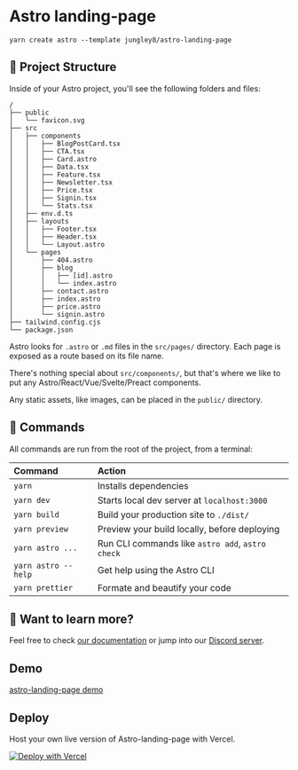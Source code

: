 # Astro landing-page

```
yarn create astro --template jungley8/astro-landing-page
```

## 🚀 Project Structure

Inside of your Astro project, you'll see the following folders and files:

```
/
├── public
│   └── favicon.svg
├── src
│   ├── components
│   │   ├── BlogPostCard.tsx
│   │   ├── CTA.tsx
│   │   ├── Card.astro
│   │   ├── Data.tsx
│   │   ├── Feature.tsx
│   │   ├── Newsletter.tsx
│   │   ├── Price.tsx
│   │   ├── Signin.tsx
│   │   └── Stats.tsx
│   ├── env.d.ts
│   ├── layouts
│   │   ├── Footer.tsx
│   │   ├── Header.tsx
│   │   └── Layout.astro
│   └── pages
│       ├── 404.astro
│       ├── blog
│       │   ├── [id].astro
│       │   └── index.astro
│       ├── contact.astro
│       ├── index.astro
│       ├── price.astro
│       └── signin.astro
├── tailwind.config.cjs
└── package.json
```

Astro looks for `.astro` or `.md` files in the `src/pages/` directory. Each page is exposed as a route based on its file name.

There's nothing special about `src/components/`, but that's where we like to put any Astro/React/Vue/Svelte/Preact components.

Any static assets, like images, can be placed in the `public/` directory.

## 🧞 Commands

All commands are run from the root of the project, from a terminal:

| Command             | Action                                           |
| :------------------ | :----------------------------------------------- |
| `yarn`              | Installs dependencies                            |
| `yarn dev`          | Starts local dev server at `localhost:3000`      |
| `yarn build`        | Build your production site to `./dist/`          |
| `yarn preview`      | Preview your build locally, before deploying     |
| `yarn astro ...`    | Run CLI commands like `astro add`, `astro check` |
| `yarn astro --help` | Get help using the Astro CLI                     |
| `yarn prettier`     | Formate and beautify your code                   |

## 👀 Want to learn more?

Feel free to check [our documentation](https://docs.astro.build) or jump into our [Discord server](https://astro.build/chat).

## Demo

[astro-landing-page demo](astro-landing-page-jet.vercel.app)

## Deploy

Host your own live version of Astro-landing-page with Vercel.

[![Deploy with Vercel](https://vercel.com/button)](https://vercel.com/new/clone?repository-url=https%3A%2F%2Fgithub.com%2FJungley8%2Fastro-landing-page)
